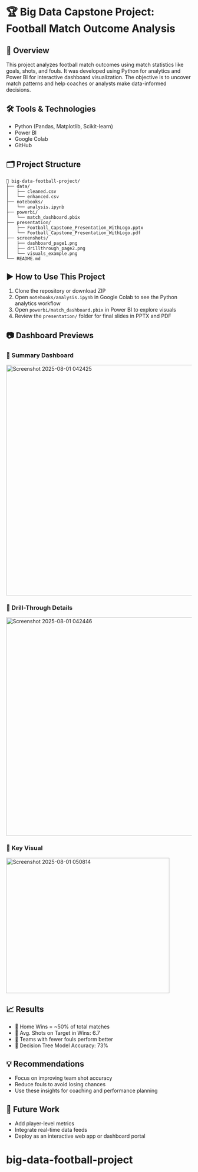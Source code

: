 
# 🏆 Big Data Capstone Project: Football Match Outcome Analysis

## 📌 Overview
This project analyzes football match outcomes using match statistics like goals, shots, and fouls.
It was developed using Python for analytics and Power BI for interactive dashboard visualization.
The objective is to uncover match patterns and help coaches or analysts make data-informed decisions.

## 🛠️ Tools & Technologies
- Python (Pandas, Matplotlib, Scikit-learn)
- Power BI
- Google Colab
- GitHub

## 🗂️ Project Structure

```
📁 big-data-football-project/
├── data/
│   ├── cleaned.csv
│   └── enhanced.csv
├── notebooks/
│   └── analysis.ipynb
├── powerbi/
│   └── match_dashboard.pbix
├── presentation/
│   ├── Football_Capstone_Presentation_WithLogo.pptx
│   └── Football_Capstone_Presentation_WithLogo.pdf
├── screenshots/
│   ├── dashboard_page1.png
│   ├── drillthrough_page2.png
│   └── visuals_example.png
└── README.md
```

## ▶️ How to Use This Project

1. Clone the repository or download ZIP
2. Open `notebooks/analysis.ipynb` in Google Colab to see the Python analytics workflow
3. Open `powerbi/match_dashboard.pbix` in Power BI to explore visuals
4. Review the `presentation/` folder for final slides in PPTX and PDF

## 📷 Dashboard Previews

### 🔹 Summary Dashboard
<img width="1012" height="624" alt="Screenshot 2025-08-01 042425" src="https://github.com/user-attachments/assets/2ec4667c-ce00-4074-bd60-d48bba0b13c4" />

### 🔹 Drill-Through Details
<img width="1017" height="591" alt="Screenshot 2025-08-01 042446" src="https://github.com/user-attachments/assets/03a74e2b-3706-43a9-8389-6d378e0eb0d8" />

### 🔹 Key Visual
<img width="443" height="366" alt="Screenshot 2025-08-01 050814" src="https://github.com/user-attachments/assets/ba957177-5164-4cea-863a-bf5c0375c5c2" />


## 📈 Results

- 🔹 Home Wins = ~50% of total matches
- 🔹 Avg. Shots on Target in Wins: 6.7
- 🔹 Teams with fewer fouls perform better
- 🔹 Decision Tree Model Accuracy: 73%

## 💡 Recommendations

- Focus on improving team shot accuracy
- Reduce fouls to avoid losing chances
- Use these insights for coaching and performance planning

## 🔮 Future Work

- Add player-level metrics
- Integrate real-time data feeds
- Deploy as an interactive web app or dashboard portal
# big-data-football-project
